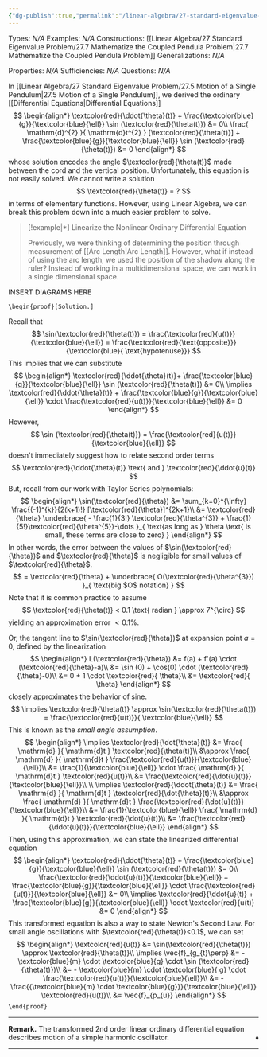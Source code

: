 ```yaml
---
{"dg-publish":true,"permalink":"/linear-algebra/27-standard-eigenvalue-problem/27-6-linearize-the-nonlinear-ode-for-a-simple-pendulum/","tags":["Type/Example","Topic/Linear_Algebra"]}
---
```


Types: *N/A*
Examples: *N/A*
Constructions: [[Linear Algebra/27 Standard Eigenvalue Problem/27.7 Mathematize the Coupled Pendula Problem\|27.7 Mathematize the Coupled Pendula Problem]]
Generalizations: *N/A*

Properties: *N/A*
Sufficiencies: *N/A*
Questions: *N/A*

In [[Linear Algebra/27 Standard Eigenvalue Problem/27.5 Motion of a Single Pendulum\|27.5 Motion of a Single Pendulum]], we derived the ordinary [[Differential Equations\|Differential Equations]] 
$$
\begin{align*}
\textcolor{red}{\ddot{\theta}(t)} + \frac{\textcolor{blue}{g}}{\textcolor{blue}{\ell}} \sin (\textcolor{red}{\theta(t)}) &=  0\\
\frac{ \mathrm{d}^{2} }{ \mathrm{d}t^{2} } [\textcolor{red}{\theta(t)}] + \frac{\textcolor{blue}{g}}{\textcolor{blue}{\ell}} \sin (\textcolor{red}{\theta(t)}) &= 0
\end{align*}
$$
whose solution encodes the angle $\textcolor{red}{\theta(t)}$ made between the cord and the vertical position. Unfortunately, this equation is not easily solved. We cannot write a solution
$$
\textcolor{red}{\theta(t)} = ?
$$
in terms of elementary functions. However, using Linear Algebra, we can break this problem down into a much easier problem to solve.

> [!example|*] Linearize the Nonlinear Ordinary Differential Equation
> 
> Previously, we were thinking of determining the position through measurement of [[Arc Length\|Arc Length]]. However, what if instead of using the arc length, we used the position of the shadow along the ruler? Instead of working in a multidimensional space, we can work in a single dimensional space.

INSERT DIAGRAMS HERE

`\begin{proof}[Solution.]`

Recall that
$$
\sin(\textcolor{red}{\theta(t)}) = \frac{\textcolor{red}{u(t)}}{\textcolor{blue}{\ell}} = \frac{\textcolor{red}{\text{opposite}}}{\textcolor{blue}{ \text{hypotenuse}}}
$$
This implies that we can substitute
$$
\begin{align*}
\textcolor{red}{\ddot{\theta}(t)}+ \frac{\textcolor{blue}{g}}{\textcolor{blue}{\ell}} \sin (\textcolor{red}{\theta(t)}) &=  0\\
\implies \textcolor{red}{\ddot{\theta}(t)} + \frac{\textcolor{blue}{g}}{\textcolor{blue}{\ell}} \cdot \frac{\textcolor{red}{u(t)}}{\textcolor{blue}{\ell}} &= 0
\end{align*}
$$
However,
$$
\sin (\textcolor{red}{\theta(t)}) = \frac{\textcolor{red}{u(t)}}{\textcolor{blue}{\ell}}
$$
doesn't immediately suggest how to relate second order terms
$$
\textcolor{red}{\ddot{\theta}(t)} \text{ and } \textcolor{red}{\ddot{u}(t)}
$$
But, recall from our work with Taylor Series polynomials:
$$
\begin{align*}
\sin(\textcolor{red}{\theta}) &= \sum_{k=0}^{\infty} \frac{(-1)^{k}}{2(k+1)!} [\textcolor{red}{\theta}]^{2k+1}\\
&= \textcolor{red}{\theta} \underbrace{ - \frac{1}{3!} \textcolor{red}{\theta^{3}} + \frac{1}{5!}\textcolor{red}{\theta^{5}}-\dots }_{ \text{as long as } \theta \text{ is small, these terms are close to zero} }
\end{align*}
$$
In other words, the error between the values of $\sin(\textcolor{red}{\theta})$ and $\textcolor{red}{\theta}$ is negligible for small values of $\textcolor{red}{\theta}$.
$$
= \textcolor{red}{\theta} + \underbrace{ O(\textcolor{red}{\theta^{3}}) }_{ \text{big $O$ notation} }
$$
Note that it is common practice to assume
$$
\textcolor{red}{\theta(t)} < 0.1 \text{ radian } \approx 7^{\circ}
$$
yielding an approximation error $< 0.1\%$.

Or, the tangent line to $\sin(\textcolor{red}{\theta})$ at expansion point $a=0$, defined by the linearization
$$
\begin{align*}
L(\textcolor{red}{\theta}) &= f(a) + f'(a) \cdot (\textcolor{red}{\theta}-a)\\
&= \sin (0) + \cos(0) \cdot (\textcolor{red}{\theta}-0)\\
&= 0 + 1 \cdot \textcolor{red}{ \theta}\\
&= \textcolor{red}{ \theta}
\end{align*}
$$
closely approximates the behavior of sine.
$$
\implies \textcolor{red}{\theta(t)} \approx \sin(\textcolor{red}{\theta(t)}) = \frac{\textcolor{red}{u(t)}}{ \textcolor{blue}{\ell}}
$$
This is known as the *small angle assumption*. 
$$
\begin{align*}
\implies \textcolor{red}{\dot{\theta}(t)} &= \frac{ \mathrm{d} }{ \mathrm{d}t } \textcolor{red}{\theta(t)}\\
&\approx \frac{ \mathrm{d} }{ \mathrm{d}t } \frac{\textcolor{red}{u(t)}}{\textcolor{blue}{\ell}}\\
&= \frac{1}{\textcolor{blue}{\ell}} \cdot \frac{ \mathrm{d} }{ \mathrm{d}t } \textcolor{red}{u(t)}\\
&= \frac{\textcolor{red}{\dot{u}(t)}}{\textcolor{blue}{\ell}}\\
\\
\implies \textcolor{red}{\ddot{\theta}(t)} &= \frac{ \mathrm{d} }{ \mathrm{d}t } \textcolor{red}{\dot{\theta}(t)}\\
&\approx \frac{ \mathrm{d} }{ \mathrm{d}t } \frac{\textcolor{red}{\dot{u}(t)}}{\textcolor{blue}{\ell}}\\
&= \frac{1}{\textcolor{blue}{\ell}} \frac{ \mathrm{d} }{ \mathrm{d}t } \textcolor{red}{\dot{u}(t)}\\
&= \frac{\textcolor{red}{\ddot{u}(t)}}{\textcolor{blue}{\ell}}
\end{align*}
$$
Then, using this approximation, we can state the linearized differential equation
$$
\begin{align*}
\textcolor{red}{\ddot{\theta}(t)} + \frac{\textcolor{blue}{g}}{\textcolor{blue}{\ell}} \sin (\textcolor{red}{\theta(t)}) &= 0\\
\frac{\textcolor{red}{\ddot{u}(t)}}{\textcolor{blue}{\ell}} + \frac{\textcolor{blue}{g}}{\textcolor{blue}{\ell}} \cdot \frac{\textcolor{red}{u(t)}}{\textcolor{blue}{\ell}} &= 0\\
\implies \textcolor{red}{\ddot{u}(t)} + \frac{\textcolor{blue}{g}}{\textcolor{blue}{\ell}} \cdot \textcolor{red}{u(t)} &= 0
\end{align*}
$$
 This transformed equation is also a way to state Newton's Second Law. For small angle oscillations with $\textcolor{red}{\theta(t)}<0.1$, we can set
 $$
\begin{align*}
\textcolor{red}{u(t)} &= \sin(\textcolor{red}{\theta(t)}) \approx \textcolor{red}{\theta(t)}\\
\implies \vec{f}_{g_{t}\perp} &= -\textcolor{blue}{m} \cdot \textcolor{blue}{g} \cdot \sin (\textcolor{red}{\theta(t)})\\
&= - \textcolor{blue}{m} \cdot \textcolor{blue}{ g} \cdot \frac{\textcolor{red}{u(t)}}{\textcolor{blue}{\ell}}\\
&= - \frac{{\textcolor{blue}{m} \cdot \textcolor{blue}{g}}}{\textcolor{blue}{\ell}} \textcolor{red}{u(t)}\\
&= \vec{f}_{p_{u}}
\end{align*}
$$
 `\end{proof}`


---

**Remark.** The transformed 2nd order linear ordinary differential equation describes motion of a simple harmonic oscillator.
 <span style='float:right;'>$\blacklozenge$</span>

---
